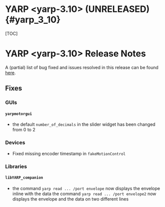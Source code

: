 YARP <yarp-3.10> (UNRELEASED)                                         {#yarp_3_10}
============================

[TOC]

YARP <yarp-3.10> Release Notes
=============================


A (partial) list of bug fixed and issues resolved in this release can be found
[here](https://github.com/robotology/yarp/issues?q=label%3A%22Fixed+in%3A+YARP+yarp-3.10%22).

Fixes
-----

### GUIs

#### `yarpmotorgui`

* the default `number_of_decimals` in the slider widget has been changed from 0 to 2

### Devices

* Fixed missing encoder timestamp in `fakeMotionControl`

### Libraries

#### `libYARP_companion`

* the command `yarp read ... /port envelope` now displays the envelope inline with the data
  the command `yarp read ... /port envelope2` now displays the envelope and the data on two different lines
